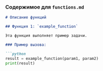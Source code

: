 
### Содержимое для `functions.md`

```markdown
# Описание функций

## Функция 1: `example_function`

Эта функция выполняет пример задачи.

### Пример вызова:

```python
result = example_function(param1, param2)
print(result)